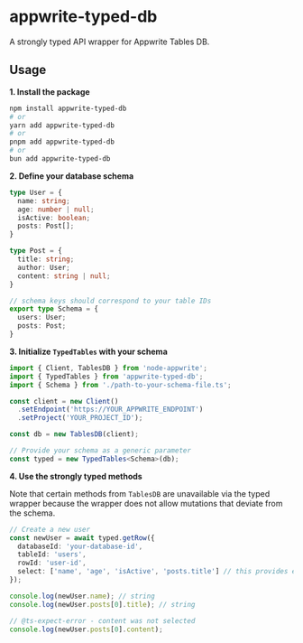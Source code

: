 # appwrite-typed-db

A strongly typed API wrapper for Appwrite Tables DB.

## Usage

**1. Install the package**

```bash
npm install appwrite-typed-db
# or
yarn add appwrite-typed-db
# or
pnpm add appwrite-typed-db
# or
bun add appwrite-typed-db
```

**2. Define your database schema**

```typescript
type User = {
  name: string;
  age: number | null;
  isActive: boolean;
  posts: Post[];
}

type Post = {
  title: string;
  author: User;
  content: string | null;
}

// schema keys should correspond to your table IDs
export type Schema = {
  users: User;
  posts: Post;
}
```

**3. Initialize `TypedTables` with your schema**

```typescript
import { Client, TablesDB } from 'node-appwrite';
import { TypedTables } from 'appwrite-typed-db';
import { Schema } from './path-to-your-schema-file.ts';

const client = new Client()
  .setEndpoint('https://YOUR_APPWRITE_ENDPOINT')
  .setProject('YOUR_PROJECT_ID');

const db = new TablesDB(client);

// Provide your schema as a generic parameter
const typed = new TypedTables<Schema>(db);
```

**4. Use the strongly typed methods**

Note that certain methods from `TablesDB` are unavailable via the typed wrapper because the wrapper does not allow mutations that deviate from the schema.

```typescript
// Create a new user
const newUser = await typed.getRow({
  databaseId: 'your-database-id',
  tableId: 'users',
  rowId: 'user-id',
  select: ['name', 'age', 'isActive', 'posts.title'] // this provides editor hints and replaces Query.select()
});

console.log(newUser.name); // string
console.log(newUser.posts[0].title); // string

// @ts-expect-error - content was not selected
console.log(newUser.posts[0].content);
```